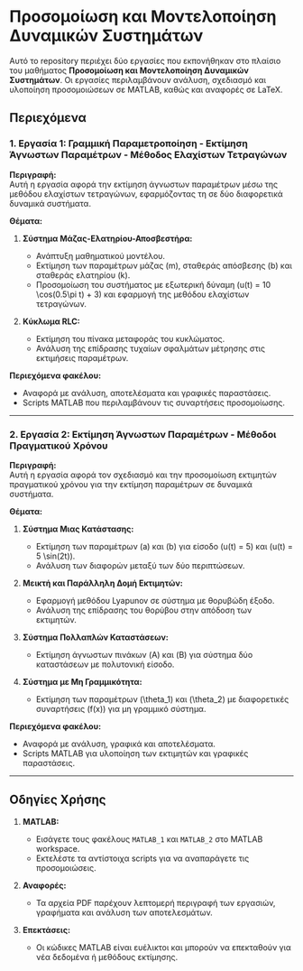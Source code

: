 # Προσομοίωση και Μοντελοποίηση Δυναμικών Συστημάτων

Αυτό το repository περιέχει δύο εργασίες που εκπονήθηκαν στο πλαίσιο του μαθήματος **Προσομοίωση και Μοντελοποίηση Δυναμικών Συστημάτων**. Οι εργασίες περιλαμβάνουν ανάλυση, σχεδιασμό και υλοποίηση προσομοιώσεων σε MATLAB, καθώς και αναφορές σε LaTeX.

## Περιεχόμενα

### 1. Εργασία 1: Γραμμική Παραμετροποίηση - Εκτίμηση Άγνωστων Παραμέτρων - Μέθοδος Ελαχίστων Τετραγώνων
**Περιγραφή:**  
Αυτή η εργασία αφορά την εκτίμηση άγνωστων παραμέτρων μέσω της μεθόδου ελαχίστων τετραγώνων, εφαρμόζοντας τη σε δύο διαφορετικά δυναμικά συστήματα.

**Θέματα:**
1. **Σύστημα Μάζας-Ελατηρίου-Αποσβεστήρα:**
   - Ανάπτυξη μαθηματικού μοντέλου.
   - Εκτίμηση των παραμέτρων μάζας \(m\), σταθεράς απόσβεσης \(b\) και σταθεράς ελατηρίου \(k\).
   - Προσομοίωση του συστήματος με εξωτερική δύναμη \(u(t) = 10 \cos(0.5\pi t) + 3\) και εφαρμογή της μεθόδου ελαχίστων τετραγώνων.

2. **Κύκλωμα RLC:**
   - Εκτίμηση του πίνακα μεταφοράς του κυκλώματος.
   - Ανάλυση της επίδρασης τυχαίων σφαλμάτων μέτρησης στις εκτιμήσεις παραμέτρων.

**Περιεχόμενα φακέλου:**
-  Αναφορά με ανάλυση, αποτελέσματα και γραφικές παραστάσεις.
-  Scripts MATLAB που περιλαμβάνουν τις συναρτήσεις προσομοίωσης.

---

### 2. Εργασία 2: Εκτίμηση Άγνωστων Παραμέτρων - Μέθοδοι Πραγματικού Χρόνου
**Περιγραφή:**  
Αυτή η εργασία αφορά τον σχεδιασμό και την προσομοίωση εκτιμητών πραγματικού χρόνου για την εκτίμηση παραμέτρων σε δυναμικά συστήματα.

**Θέματα:**
1. **Σύστημα Μιας Κατάστασης:**
   - Εκτίμηση των παραμέτρων \(a\) και \(b\) για είσοδο \(u(t) = 5\) και \(u(t) = 5 \sin(2t)\).
   - Ανάλυση των διαφορών μεταξύ των δύο περιπτώσεων.

2. **Μεικτή και Παράλληλη Δομή Εκτιμητών:**
   - Εφαρμογή μεθόδου Lyapunov σε σύστημα με θορυβώδη έξοδο.
   - Ανάλυση της επίδρασης του θορύβου στην απόδοση των εκτιμητών.

3. **Σύστημα Πολλαπλών Καταστάσεων:**
   - Εκτίμηση άγνωστων πινάκων \(A\) και \(B\) για σύστημα δύο καταστάσεων με πολυτονική είσοδο.

4. **Σύστημα με Μη Γραμμικότητα:**
   - Εκτίμηση των παραμέτρων \(\theta_1\) και \(\theta_2\) με διαφορετικές συναρτήσεις \(f(x)\) για μη γραμμικό σύστημα.

**Περιεχόμενα φακέλου:**
-  Αναφορά με ανάλυση, γραφικά και αποτελέσματα.
-  Scripts MATLAB για υλοποίηση των εκτιμητών και γραφικές παραστάσεις.

---


## Οδηγίες Χρήσης

1. **MATLAB:**
   - Εισάγετε τους φακέλους `MATLAB_1` και `MATLAB_2` στο MATLAB workspace.
   - Εκτελέστε τα αντίστοιχα scripts για να αναπαράγετε τις προσομοιώσεις.

2. **Αναφορές:**
   - Τα αρχεία PDF παρέχουν λεπτομερή περιγραφή των εργασιών, γραφήματα και ανάλυση των αποτελεσμάτων.

3. **Επεκτάσεις:**
   - Οι κώδικες MATLAB είναι ευέλικτοι και μπορούν να επεκταθούν για νέα δεδομένα ή μεθόδους εκτίμησης.

